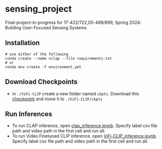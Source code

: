 # sensing_project
Final-project-in-progress for 17-422/722,05-499/899, Spring 2024: Building User-Focused Sensing Systems
 
## Installation
```
# use either of the following
conda create --name vclap --file requirements.txt
# or
conda env create -f environment.yml
```


## Download Checkpoints
- in `./ViFi-CLIP` create a new folder named `ckpts`. Download this [checkpoint](https://mbzuaiac-my.sharepoint.com/personal/uzair_khattak_mbzuai_ac_ae/_layouts/15/onedrive.aspx?id=%2Fpersonal%2Fuzair%5Fkhattak%5Fmbzuai%5Fac%5Fae%2FDocuments%2Fvifi%5Fclip%5Fweights%2Fzero%5Fshot%5Fweights%2Fvifi%5Fclip%5F10%5Fepochs%5Fk400%5Ffull%5Ffinetuned%2Epth&parent=%2Fpersonal%2Fuzair%5Fkhattak%5Fmbzuai%5Fac%5Fae%2FDocuments%2Fvifi%5Fclip%5Fweights%2Fzero%5Fshot%5Fweights&ga=1) and move it to `./ViFi-CLIP/ckpts`


## Run Inferences
- To run CLAP inference, open [clap_inference.ipynb](./clap_inference.ipynb). Specify label csv file path and video path in the first cell and run all.
- To run Video Finetuned CLIP inference, open [ViFi-CLIP_inference.ipynb](./ViFi-CLIP/ViFi-CLIP_inference.ipynb). Specify label csv file path and video path in the first cell and run all.